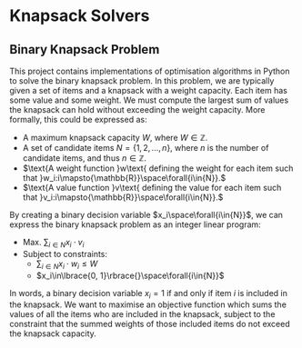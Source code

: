 # Knapsack Solvers

## Binary Knapsack Problem

This project contains implementations of optimisation algorithms in Python to solve the binary knapsack problem. In this problem, we are typically given a set of items and a knapsack with a weight capacity. Each item has some value and some weight. We must compute the largest sum of values the knapsack can hold without exceeding the weight capacity. More formally, this could be expressed as:

* $\text{A maximum knapsack capacity }W\text{, where } W\in{\mathbb{Z}}.$
* $\text{A set of candidate items }N=\lbrace{}1,2,...,n\rbrace{}\text{, where }n\text{ is the number of candidate items, and thus }n\in{\mathbb{Z}}.$
* $\text{A weight function }w\text{ defining the weight for each item such that }w_i:i\mapsto{\mathbb{R}}\space\forall{i\in{N}}.$
* $\text{A value function }v\text{ defining the value for each item such that }v_i:i\mapsto{\mathbb{R}}\space\forall{i\in{N}}.$

By creating a binary decision variable $x_i\space\forall{i\in{N}}$, we can express the binary knapsack problem as an integer linear program:

* $\text{Max. }\sum_{i\in{N}}{x_i\cdot{}v_i}$
* $\text{Subject to constraints:}$
  * $\sum_{i\in{N}}{x_i\cdot{}w_i}\le{W}$
  * $x_i\in\lbrace{0, 1}\rbrace{}\space\forall{i\in{N}}$

In words, a binary decision variable $x_i=1$ if and only if item $i$ is included in the knapsack. We want to maximise an objective function which sums the values of all the items who are included in the knapsack, subject to the constraint that the summed weights of those included items do not exceed the knapsack capacity. 
